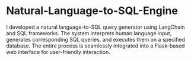 # Natural-Language-to-SQL-Engine
I developed a natural language-to-SQL query generator using LangChain and SQL frameworks. The system interprets human language input, generates corresponding SQL queries, and executes them on a specified database. The entire process is seamlessly integrated into a Flask-based web interface for user-friendly interaction.

